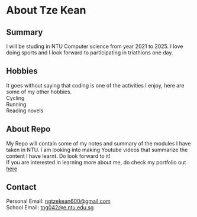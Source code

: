 # About Tze Kean

## Summary

I will be studing in NTU Computer science from year 2021 to 2025. I love doing sports and I look forward to participating in triathlons one day.  

## Hobbies

It goes without saying that coding is one of the activities I enjoy, here are some of my other hobbies.  
Cycling  
Running  
Reading novels  

## About Repo

My Repo will contain some of my notes and summary of the modules I have taken in NTU. I am looking into making Youtube videos that summarize the content I have learnt. Do look forward to it!  
If you are interested in learning more about me, do check my portfolio out [here](https://hiiamtzekean.github.io/TzeKean.github.io/)

## Contact
Personal Email: ngtzekean600@gmail.com  
School Email: tng042@e.ntu.edu.sg
